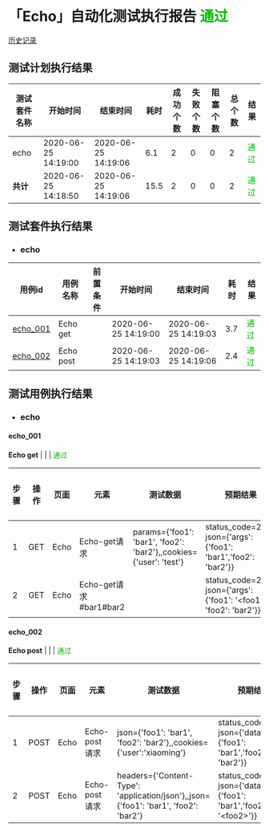 # 「Echo」自动化测试执行报告 <font color=#00BB00>通过</font> #

[历史记录](/Echo/)

## 测试计划执行结果

| 测试套件名称 | 开始时间 | 结束时间 | 耗时 | 成功个数 | 失败个数 | 阻塞个数 | 总个数 | 结果 |
| ----------- | ------- | ------- | ---- | ------- | ------- | -------- | ----- | ---- |
| echo | 2020-06-25 14&#58;19&#58;00 | 2020-06-25 14&#58;19&#58;06 | 6.1 | 2 | 0 | 0 | 2 | <font color=#00BB00>通过</font> |
| **共计** | 2020-06-25 14&#58;18&#58;50 | 2020-06-25 14&#58;19&#58;06  | 15.5 | 2 | 0 | 0 | 2 | <font color=#00BB00>通过</font> |


## 测试套件执行结果


- ### echo
| 用例id  | 用例名称 |   前置条件   |开始时间         | 结束时间       | 耗时   | 结果    |
| ------- | ------- | ----------- | -------------- | -------------- | ----- | ------- |
| [echo_001](#echo_001) | Echo get |  | 2020-06-25 14&#58;19&#58;00 | 2020-06-25 14&#58;19&#58;03 | 3.7 | <font color=#00BB00>通过</font> |
| [echo_002](#echo_002) | Echo post |  | 2020-06-25 14&#58;19&#58;03 | 2020-06-25 14&#58;19&#58;06 | 2.4 | <font color=#00BB00>通过</font> |


## 测试用例执行结果

- ### echo



#### echo_001

**Echo get** |  |  | <font color=#00BB00>通过</font>

| 步骤  | 操作  | 页面  | 元素  | 测试数据  | 预期结果 | 输出数据  | 耗时 | 测试结果 | 备注 |
|------|-------|-------|------|-----------|---------|-----------|-----|---------|------|
| 1 | GET | Echo | Echo-get请求 | params={'foo1': 'bar1', 'foo2': 'bar2'},,cookies={'user': 'test'} | status_code=200,,<br>json={'args': {'foo1': 'bar1','foo2': 'bar2'}} | cookies={'sails.sid':'\<sails\>'},,json={'args': {'foo1': '\<foo1\>'}}\|\|output={'sails': 's%3Aof1Ch6OEnLCowge_7h2IB9vUoFWxoUej.Mss%2B9yJplDQGn7j7bc2v%2FwYDl7RlOftWC8EyhP4tAxY', 'foo1': 'bar1'} | 3.2 | <font color=#00BB00>通过</font> |  |
| 2 | GET | Echo | Echo-get请求#bar1#bar2 |  | status_code=200,,<br>json={'args': {'foo1': '\<foo1\>', 'foo2': 'bar2'}} |  | 0.5 | <font color=#00BB00>通过</font> |  |


#### echo_002

**Echo post** |  |  | <font color=#00BB00>通过</font>

| 步骤  | 操作  | 页面  | 元素  | 测试数据  | 预期结果 | 输出数据  | 耗时 | 测试结果 | 备注 |
|------|-------|-------|------|-----------|---------|-----------|-----|---------|------|
| 1 | POST | Echo | Echo-post请求 | json={'foo1': 'bar1', 'foo2': 'bar2'},,cookies={'user':'xiaoming'} | status_code=200,,<br>json={'data': {'foo1': 'bar1','foo2': 'bar2'}} | json={'data': {'foo2': '\<foo2\>'}}\|\|output={'foo2': 'bar2'} | 1.6 | <font color=#00BB00>通过</font> |  |
| 2 | POST | Echo | Echo-post请求 | headers={'Content-Type': 'application/json'},,json={'foo1': 'bar1', 'foo2': 'bar2'} | status_code=200,,<br>json={'data': {'foo1': 'bar1','foo2': '\<foo2\>'}} |  | 0.8 | <font color=#00BB00>通过</font> |  |
